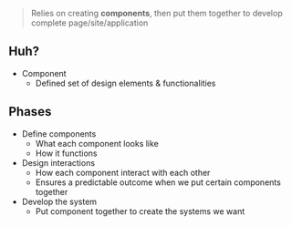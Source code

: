 > Relies on creating **components**, then put them together to develop complete page/site/application
## Huh?
- Component
	- Defined set of design elements & functionalities
## Phases
- Define components
	- What each component looks like
	- How it functions
- Design interactions
	- How each component interact with each other
	- Ensures a predictable outcome when we put certain components together
- Develop the system
	- Put component together to create the systems we want